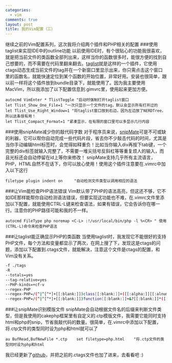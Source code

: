 ```yaml
--- 
categories: 
  - vim
comments: true
layout: post
title: 我的Vim配置（三）
---
```

继续之前的Vim配置系列，这次我将介绍两个插件和PHP相关的配置
###使用taglist来实现IDE中的outline功能
以前使用IDE时，有个很贴心的功能我很喜欢，就是把当前文件的类函数全部列出来，这样当你的函数很多时，能很方便的找到自己想要的，而不需要在代码里翻来翻去。[taglist](http://www.vim.org/scripts/script.php?script_id=273)就是这样的一个插件，它使用ctags动态生成当前文件的tag并在一个新窗口里显示出来，你只需点击这个窗口里的函数名，就能快速定位到某个函数的开始位置，非常好用。安装也很简单，跟以前一样将这个插件放到bundle目录下，就能使用了。因为我主要使用MacVim，所以我添加了以下配置信息到.gimvrc里，使用起来更加方便。
``` vim
autocmd VimEnter * TlistToggle "启动时强制打开taglist窗口
let Tlist_Show_One_File=1 "一次只显示一个文件的tag，默认会显示所有打开过的
let Tlist_Use_Right_Window=1 "将taglist窗口放到右边，因为左边放了NERDTree，所以这条很有用！
let Tlist_Compact_Format=1 "紧凑显示，在有限的窗口里可以多显示几行内容
```
###使用snipMate减少你的敲代码字数
对于程序员来说，[snipMate](http://www.vim.org/scripts/script.php?script_id=2540)可是不可或缺的利器，它可以帮你自动完成一些代码片段，省去你不少敲击代码的时间，尤其是当你手动编辑html标签时，会觉得如释重负！比如当你输入div再按下tab键，一个完整的div标签就输入完整了，不需要一堆尖括号反斜杠等等重复烦人的输入，而且光标还会自动停留在id上等你来修改！
snipMate支持几乎所有主流语言，PHP，HTML自然不在话下，你可以放心使用！使用这个插件注意要在.vimrc中加入以下这行
``` vim
filetype plugin indent on     "自动检测文件类型以调用相应的语法
```
###让Vim能检查PHP语法错误
Vim默认带了PHP的语法高亮，但这还不够，它不如IDE那样能帮你自动检测语法错误，但要实现这功能也不难，在.vimrc文件里添加以下配置，就能使用CTRL-L键来检查语法，如果有错误，它会告诉你在哪一行。注意你的PHP路径可能和我的不一样。
``` vim
autocmd FileType php noremap <C-L> :!/usr/local/bin/php -l %<CR> " 使用(CTRL-L)命令来检查PHP语法
```
###让taglist能正确显示PHP的类函数
当使用taglist时，我发现它不能很好的支持PHP文件，每个方法和变量都显示了两次，在网上搜了下，发现这是ctags的问题，添加以下配置到.ctags文件，就能解决，注意这个文件是ctags的配置，和Vim没有关系。
``` bash
-f ./tags
-R
--totals=yes
--tag-relative=yes
--PHP-kinds=+cf-v
--regex-PHP
--regex-PHP=/(^|^[^*]+[[:blank:]])class[[:blank:]]+([[:alpha:]][[:alnum:]_]*)/\2/c/
--regex-PHP=/(^|^[^*]+[[:blank:]])function[[:blank:]]+&?[[:blank:]]*([[:alpha:]][[:alnum:]_]*)/\2/f/
```
###让snipMate识别模版文件
snipMate会自动根据文件名的后缀来判断文件类型，但是我使用的cakephp框架里有自定义的.ctp模版文件，我需要它能同时支持html和php的snip，节省我敲代码的数量。很简单，在.vimrc中添加以下配置，将.ctp文件的类型同时设为php和html就可以了
``` vim
au BufRead,BufNewFile *.ctp    set filetype=php.html    "将.ctp文件的类型同时设为php和html
```
我已经更新了[github](https://github.com/perrywky/dotfiles)，并把之前的.ctags文件也加了进来，去看看吧 :)
